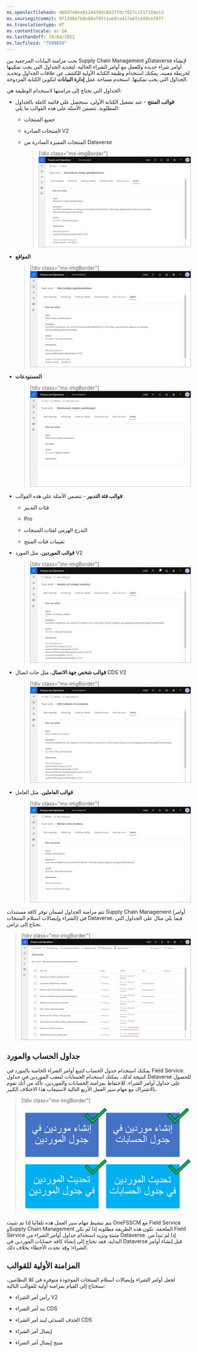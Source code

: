 ```yaml
---
ms.openlocfilehash: d68d740ee0124d39dc8b37fdcf827cc51f188e13
ms.sourcegitcommit: 971396efb8e68a74511ae8ca417a67c4d9cef8ff
ms.translationtype: HT
ms.contentlocale: ar-SA
ms.lasthandoff: 10/04/2021
ms.locfileid: "7599859"
---
```

يجب مزامنة البيانات المرجعية بين Supply Chain Management وDataverse لإنشاء أوامر شراء جديدة وللعمل مع أوامر الشراء الحالية. لتحديد الجداول التي يجب تمكينها لخريطة معينه، يمكنك استخدام وظيفة الكتابة الأولية للكشف عن علاقات الجداول وتحديد الجداول التي يجب تمكينها.
استخدم مساحة عمل **إدارة البيانات** لتكوين الكتابة المزدوجة. 

الجداول التي تحتاج إلى مزامنتها لاستخدام الوظيفة هي:

- **قوالب المنتج** - عند تشغيل الكتابة الأولي، ستحصل علي قائمة كاملة بالجداول المطلوبة. تتضمن الأمثلة على هذه القوالب ما يلي:

  - جميع المنتجات

  - المنتجات الصادرة V2

  - المنتجات المميزة الصادرة‬ من Dataverse

    > [!div class="mx-imgBorder"]
    > [![لقطه شاشه Finance and Operationsلكل من علامة التبويب تفاصيل الصفحة لكافة المنتجات مزدوجة الكتابة.](../media/products.png)](../media/products.png#lightbox)

- **المواقع**

    > [!div class="mx-imgBorder"]
    > [![لقطه شاشه Finance and Operationsلكل من علامة التبويب تفاصيل الصفحة والمواقع مزدوجة الكتابة.](../media/sites.png)](../media/sites.png#lightbox)

- **المستودعات**

    > [!div class="mx-imgBorder"]
    > [![لقطه شاشه Finance and Operationsلكل من علامة التبويب تفاصيل الصفحة والمستودع مزدوج الكتابة.](../media/warehouses.png)](../media/warehouses.png#lightbox)

- **قوالب فئة التدبير** - تتضمن الأمثلة علي هذه القوالب:

  - فئات التدبير

  - Pro

  - التدرج الهرمي لفئات المنتجات

  - تعيينات فئات المنتج

- **قوالب الموردين**، مثل المورد V2

    > [!div class="mx-imgBorder"]
    > [![لقطه شاشه Finance and Operationsلكل من علامة التبويب تفاصيل الصفحة وموردي V2 مزدوجي الكتابة.](../media/vendors.png)](../media/vendors.png#lightbox)

- **قوالب شخص جهة الاتصال**، مثل جات اتصال CDS V2

    > [!div class="mx-imgBorder"]
    > [![لقطه شاشه Finance and Operationsلكل من علامة التبويب تفاصيل الصفحة وجهات اتصال CDS V2 مزدوجة الكتابة.](../media/contact.png)](../media/contact.png#lightbox)

- **قوالب العاملين**، مثل العامل

    > [!div class="mx-imgBorder"]
    > [![لقطه شاشه Finance and Operationsلكل من علامة التبويب تفاصيل الصفحة والعامل مزدوج الكتابة.](../media/worker.png)](../media/worker.png#lightbox)

تتم مزامنة الجداول لضمان توفر كافة مستندات Supply Chain Management (أوامر الشراء وإيصالات استلام المنتجات) في Dataverse. فيما يلي مثال علي الجداول التي تحتاج إلى تزامن.

> [!div class="mx-imgBorder"]
> [![لقطة شاشة  Finance and Operations للصفحة مزدوجة الكتابة.](../media/synced-tables.png)](../media/synced-tables.png#lightbox)

## <a name="account-and-vendor-tables"></a>جداول الحساب والمورد

يمكنك استخدام جدول الحساب لتتبع أوامر الشراء الخاصة بالمورد في Field Service. كنتيجة لذلك، يمكنك استخدام الحسابات لتعقب الموردين في جداول Dataverse للحصول على جداول أوامر الشراء. للاحتفاظ بمزامنة الحسابات والموردين، تأكد من أنك تقوم بالاشتراك مع مهام سير العمل الأربع التالية لاستيعاب هذا الاختلاف الكبير.

> [!div class="mx-imgBorder"]
> [![الرسم التخطيطي لـ: إنشاء موردين في جدول الحسابات، وإنشاء موردين في جدول الموردين، وتحديث الموردين في جدول الحسابات، وتحديث الموردين في جدول الموردين.](../media/tables.png)](../media/tables.png#lightbox)

يتم تنشيط مهام سير العمل هذه تلقائيا إذا تم تثبيت OneFSSCM مع Field Service وSupply Chain Management الملحقة. تكون هذه الطريقة مطلوبة إذا لم تكن Field Service مثبتة وتريد استخدام جداول أوامر الشراء من Dataverse. إذا لم تبدأ من البداية، فقد تحتاج إلى إنشاء كافة حسابات الموردين في Dataverse قبل إنشاء أوامر الشراء؛ وقد تحدث الأخطاء بخلاف ذلك.

## <a name="initial-synchronization-of-templates"></a>المزامنة الأولية للقوالب

لجعل أوامر الشراء وإيصالات استلام المنتجات الموجودة متوفرة في كلا النظامين، ستحتاج إلى القيام بمزامنة أولية للقوالب التالية:

- رأس أمر الشراء V2

- بند أمر الشراء CDS

- الحذف المبدئي لبند أمر الشراء CDS

- إيصال أمر الشراء

- منتج إيصال أمر الشراء
